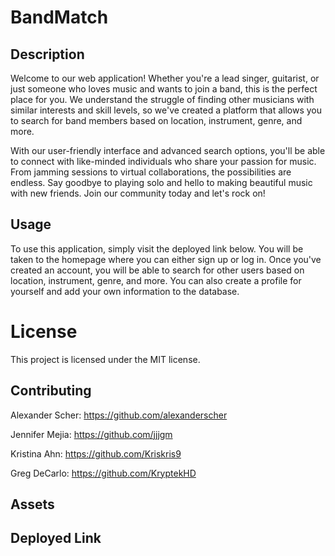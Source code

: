 # BandMatch

## Description

Welcome to our web application! Whether you're a lead singer, guitarist, or just someone who loves music and wants to join a band, this is the perfect place for you. We understand the struggle of finding other musicians with similar interests and skill levels, so we've created a platform that allows you to search for band members based on location, instrument, genre, and more.

With our user-friendly interface and advanced search options, you'll be able to connect with like-minded individuals who share your passion for music. From jamming sessions to virtual collaborations, the possibilities are endless. Say goodbye to playing solo and hello to making beautiful music with new friends. Join our community today and let's rock on!

## Usage

To use this application, simply visit the deployed link below. You will be taken to the homepage where you can either sign up or log in. Once you've created an account, you will be able to search for other users based on location, instrument, genre, and more. You can also create a profile for yourself and add your own information to the database.




# License

This project is licensed under the MIT license.

## Contributing

Alexander Scher: https://github.com/alexanderscher

Jennifer Mejia: https://github.com/jjjgm

Kristina Ahn: https://github.com/Kriskris9

Greg DeCarlo: https://github.com/KryptekHD


## Assets 


## Deployed Link 



